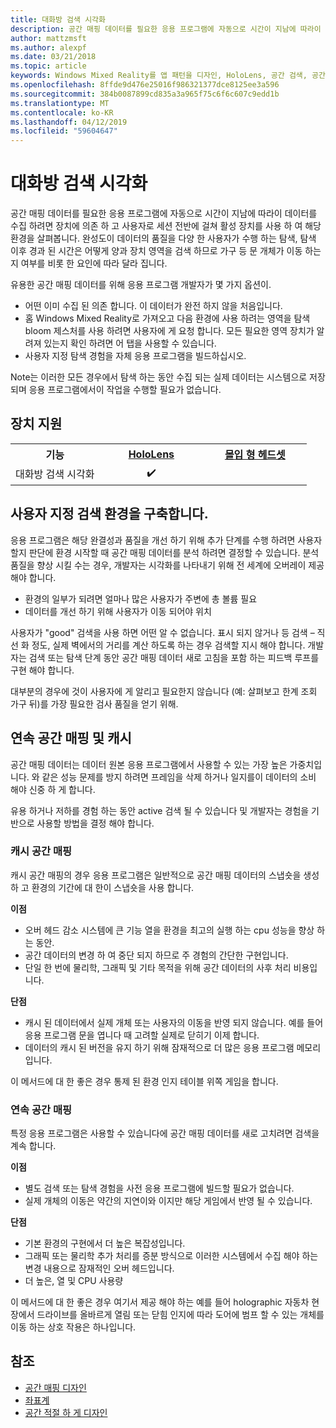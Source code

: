 ```yaml
---
title: 대화방 검색 시각화
description: 공간 매핑 데이터를 필요한 응용 프로그램에 자동으로 시간이 지남에 따라이 데이터를 수집 하려면 장치에 의존 하 고 사용자로 세션 전반에 걸쳐 활성 장치를 사용 하 여 해당 환경을 살펴봅니다.
author: mattzmsft
ms.author: alexpf
ms.date: 03/21/2018
ms.topic: article
keywords: Windows Mixed Reality를 앱 패턴을 디자인, HoloLens, 공간 검색, 공간 재구성, 화면 매핑을 메시
ms.openlocfilehash: 8ffde9d476e25016f986321377dce8125ee3a596
ms.sourcegitcommit: 384b0087899cd835a3a965f75c6f6c607c9edd1b
ms.translationtype: MT
ms.contentlocale: ko-KR
ms.lasthandoff: 04/12/2019
ms.locfileid: "59604647"
---
```

# <a name="room-scan-visualization"></a>대화방 검색 시각화

공간 매핑 데이터를 필요한 응용 프로그램에 자동으로 시간이 지남에 따라이 데이터를 수집 하려면 장치에 의존 하 고 사용자로 세션 전반에 걸쳐 활성 장치를 사용 하 여 해당 환경을 살펴봅니다. 완성도이 데이터의 품질을 다양 한 사용자가 수행 하는 탐색, 탐색 이후 경과 된 시간은 어떻게 양과 장치 영역을 검색 하므로 가구 등 문 개체가 이동 하는지 여부를 비롯 한 요인에 따라 달라 집니다.

유용한 공간 매핑 데이터를 위해 응용 프로그램 개발자가 몇 가지 옵션이.
* 어떤 이미 수집 된 의존 합니다. 이 데이터가 완전 하지 않을 처음입니다.
* 홈 Windows Mixed Reality로 가져오고 다음 환경에 사용 하려는 영역을 탐색 bloom 제스처를 사용 하려면 사용자에 게 요청 합니다. 모든 필요한 영역 장치가 알려져 있는지 확인 하려면 어 탭을 사용할 수 있습니다.
* 사용자 지정 탐색 경험을 자체 응용 프로그램을 빌드하십시오.

Note는 이러한 모든 경우에서 탐색 하는 동안 수집 되는 실제 데이터는 시스템으로 저장 되며 응용 프로그램에서이 작업을 수행할 필요가 없습니다.

## <a name="device-support"></a>장치 지원

<table>
<tr>
<th>기능</th><th style="width:150px"> <a href="hololens-hardware-details.md">HoloLens</a></th><th style="width:150px"> <a href="immersive-headset-hardware-details.md">몰입 형 헤드셋</a></th>
</tr><tr>
<td> 대화방 검색 시각화</td><td style="text-align: center;"> ✔️</td><td style="text-align: center;"></td>
</tr>
</table>



## <a name="building-a-custom-scanning-experience"></a>사용자 지정 검색 환경을 구축합니다.

응용 프로그램은 해당 완결성과 품질을 개선 하기 위해 추가 단계를 수행 하려면 사용자 할지 판단에 환경 시작할 때 공간 매핑 데이터를 분석 하려면 결정할 수 있습니다. 분석 품질을 향상 시킬 수는 경우, 개발자는 시각화를 나타내기 위해 전 세계에 오버레이 제공 해야 합니다.
* 환경의 일부가 되려면 얼마나 많은 사용자가 주변에 총 볼륨 필요
* 데이터를 개선 하기 위해 사용자가 이동 되어야 위치

사용자가 "good" 검색을 사용 하면 어떤 알 수 없습니다. 표시 되지 않거나 등 검색 – 직선 화 정도, 실제 벽에서의 거리를 계산 하도록 하는 경우 검색할 지시 해야 합니다. 개발자는 검색 또는 탐색 단계 동안 공간 매핑 데이터 새로 고침을 포함 하는 피드백 루프를 구현 해야 합니다.

대부분의 경우에 것이 사용자에 게 알리고 필요한지 않습니다 (예: 살펴보고 한계 조회 가구 뒤)를 가장 필요한 검사 품질을 얻기 위해.

## <a name="cached-versus-continuous-spatial-mapping"></a>연속 공간 매핑 및 캐시

공간 매핑 데이터는 데이터 원본 응용 프로그램에서 사용할 수 있는 가장 높은 가중치입니다. 와 같은 성능 문제를 방지 하려면 프레임을 삭제 하거나 일지를이 데이터의 소비 해야 신중 하 게 합니다.

유용 하거나 저하를 경험 하는 동안 active 검색 될 수 있습니다 및 개발자는 경험을 기반으로 사용할 방법을 결정 해야 합니다.

### <a name="cached-spatial-mapping"></a>캐시 공간 매핑

캐시 공간 매핑의 경우 응용 프로그램은 일반적으로 공간 매핑 데이터의 스냅숏을 생성 하 고 환경의 기간에 대 한이 스냅숏을 사용 합니다.

**이점**
* 오버 헤드 감소 시스템에 큰 기능 열을 환경을 최고의 실행 하는 cpu 성능을 향상 하는 동안.
* 공간 데이터의 변경 하 여 중단 되지 하므로 주 경험의 간단한 구현입니다.
* 단일 한 번에 물리학, 그래픽 및 기타 목적을 위해 공간 데이터의 사후 처리 비용입니다.

**단점**
* 캐시 된 데이터에서 실제 개체 또는 사용자의 이동을 반영 되지 않습니다. 예를 들어 응용 프로그램 문을 엽니다 때 고려할 실제로 닫히기 이제 합니다.
* 데이터의 캐시 된 버전을 유지 하기 위해 잠재적으로 더 많은 응용 프로그램 메모리입니다.

이 메서드에 대 한 좋은 경우 통제 된 환경 인지 테이블 위쪽 게임을 합니다.

### <a name="continuous-spatial-mapping"></a>연속 공간 매핑

특정 응용 프로그램은 사용할 수 있습니다에 공간 매핑 데이터를 새로 고치려면 검색을 계속 합니다.

**이점**
* 별도 검색 또는 탐색 경험을 사전 응용 프로그램에 빌드할 필요가 없습니다.
* 실제 개체의 이동은 약간의 지연이와 이지만 해당 게임에서 반영 될 수 있습니다.

**단점**
* 기본 환경의 구현에서 더 높은 복잡성입니다.
* 그래픽 또는 물리학 추가 처리를 증분 방식으로 이러한 시스템에서 수집 해야 하는 변경 내용으로 잠재적인 오버 헤드입니다.
* 더 높은, 열 및 CPU 사용량

이 메서드에 대 한 좋은 경우 여기서 제공 해야 하는 예를 들어 holographic 자동차 현장에서 드라이브를 올바르게 열림 또는 닫힘 인지에 따라 도어에 범프 할 수 있는 개체를 이동 하는 상호 작용은 하나입니다.

## <a name="see-also"></a>참조
* [공간 매핑 디자인](spatial-mapping-design.md)
* [좌표계](coordinate-systems.md)
* [공간 적절 하 게 디자인](spatial-sound-design.md)
